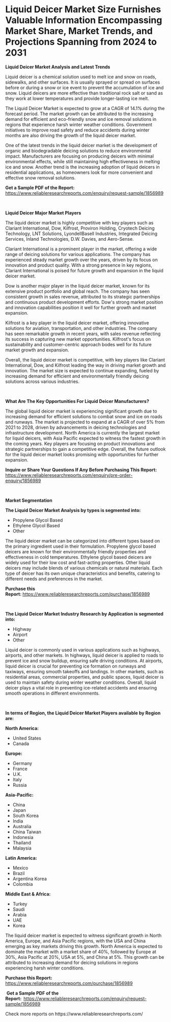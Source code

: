 <p><h1>Liquid Deicer Market Size Furnishes Valuable Information Encompassing Market Share, Market Trends, and Projections Spanning from 2024 to 2031</h1></p><p><strong>Liquid Deicer Market Analysis and Latest Trends</strong></p>
<p><p>Liquid deicer is a chemical solution used to melt ice and snow on roads, sidewalks, and other surfaces. It is usually sprayed or spread on surfaces before or during a snow or ice event to prevent the accumulation of ice and snow. Liquid deicers are more effective than traditional rock salt or sand as they work at lower temperatures and provide longer-lasting ice melt.</p><p>The Liquid Deicer Market is expected to grow at a CAGR of 14.1% during the forecast period. The market growth can be attributed to the increasing demand for efficient and eco-friendly snow and ice removal solutions in regions that experience harsh winter weather conditions. Government initiatives to improve road safety and reduce accidents during winter months are also driving the growth of the liquid deicer market.</p><p>One of the latest trends in the liquid deicer market is the development of organic and biodegradable deicing solutions to reduce environmental impact. Manufacturers are focusing on producing deicers with minimal environmental effects, while still maintaining high effectiveness in melting ice and snow. Another trend is the increasing adoption of liquid deicers in residential applications, as homeowners look for more convenient and effective snow removal solutions.</p></p>
<p><strong>Get a Sample PDF of the Report:&nbsp;</strong> <a href="https://www.reliableresearchreports.com/enquiry/request-sample/1856989">https://www.reliableresearchreports.com/enquiry/request-sample/1856989</a></p>
<p>&nbsp;</p>
<p><strong>Liquid Deicer Major Market Players</strong></p>
<p><p>The liquid deicer market is highly competitive with key players such as Clariant International, Dow, Kilfrost, Proviron Holding, Cryotech Deicing Technology, LNT Solutions, LyondellBasell Industries, Integrated Deicing Services, Inland Technologies, D.W. Davies, and Aero-Sense.</p><p>Clariant International is a prominent player in the market, offering a wide range of deicing solutions for various applications. The company has experienced steady market growth over the years, driven by its focus on innovation and product quality. With a strong presence in key regions, Clariant International is poised for future growth and expansion in the liquid deicer market.</p><p>Dow is another major player in the liquid deicer market, known for its extensive product portfolio and global reach. The company has seen consistent growth in sales revenue, attributed to its strategic partnerships and continuous product development efforts. Dow's strong market position and innovation capabilities position it well for further growth and market expansion.</p><p>Kilfrost is a key player in the liquid deicer market, offering innovative solutions for aviation, transportation, and other industries. The company has seen remarkable growth in recent years, with sales revenue reflecting its success in capturing new market opportunities. Kilfrost's focus on sustainability and customer-centric approach bodes well for its future market growth and expansion.</p><p>Overall, the liquid deicer market is competitive, with key players like Clariant International, Dow, and Kilfrost leading the way in driving market growth and innovation. The market size is expected to continue expanding, fueled by increasing demand for efficient and environmentally friendly deicing solutions across various industries.</p></p>
<p>&nbsp;</p>
<p><strong>What Are The Key Opportunities For Liquid Deicer Manufacturers?</strong></p>
<p><p>The global liquid deicer market is experiencing significant growth due to increasing demand for efficient solutions to combat snow and ice on roads and runways. The market is projected to expand at a CAGR of over 5% from 2021 to 2028, driven by advancements in deicing technologies and infrastructure development. North America is currently the largest market for liquid deicers, with Asia Pacific expected to witness the fastest growth in the coming years. Key players are focusing on product innovations and strategic partnerships to gain a competitive edge. Overall, the future outlook for the liquid deicer market looks promising with opportunities for further expansion.</p></p>
<p><strong>Inquire or Share Your Questions If Any Before Purchasing This Report:</strong> <a href="https://www.reliableresearchreports.com/enquiry/pre-order-enquiry/1856989">https://www.reliableresearchreports.com/enquiry/pre-order-enquiry/1856989</a></p>
<p>&nbsp;</p>
<p><strong>Market Segmentation</strong></p>
<p><strong>The Liquid Deicer Market Analysis by types is segmented into:</strong></p>
<p><ul><li>Propylene Glycol Based</li><li>Ethylene Glycol Based</li><li>Other</li></ul></p>
<p><p>The liquid deicer market can be categorized into different types based on the primary ingredient used in their formulation. Propylene glycol based deicers are known for their environmentally friendly properties and effectiveness in cold temperatures. Ethylene glycol based deicers are widely used for their low cost and fast-acting properties. Other liquid deicers may include blends of various chemicals or natural materials. Each type of deicer has its own unique characteristics and benefits, catering to different needs and preferences in the market.</p></p>
<p><strong>Purchase this Report:&nbsp;</strong><a href="https://www.reliableresearchreports.com/purchase/1856989">https://www.reliableresearchreports.com/purchase/1856989</a></p>
<p>&nbsp;</p>
<p><strong>The Liquid Deicer Market Industry Research by Application is segmented into:</strong></p>
<p><ul><li>Highway</li><li>Airport</li><li>Other</li></ul></p>
<p><p>Liquid deicer is commonly used in various applications such as highways, airports, and other markets. In highways, liquid deicer is applied to roads to prevent ice and snow buildup, ensuring safe driving conditions. At airports, liquid deicer is crucial for preventing ice formation on runways and taxiways, ensuring smooth takeoffs and landings. In other markets, such as residential areas, commercial properties, and public spaces, liquid deicer is used to maintain safety during winter weather conditions. Overall, liquid deicer plays a vital role in preventing ice-related accidents and ensuring smooth operations in different environments.</p></p>
<p>&nbsp;</p>
<p><strong>In terms of Region, the Liquid Deicer Market Players available by Region are:</strong></p>
<p>
    <p> <strong> North America: </strong>
        <ul>
            <li>United States</li>
            <li>Canada</li>
        </ul>
        </p> 
    <p> <strong> Europe: </strong>
        <ul>
            <li>Germany</li>
            <li>France</li>
            <li>U.K.</li>
            <li>Italy</li>
            <li>Russia</li>
        </ul>
        </p> 
    <p> <strong> Asia-Pacific: </strong>
        <ul>
            <li>China</li>
            <li>Japan</li>
            <li>South Korea</li>
            <li>India</li>
            <li>Australia</li>
            <li>China Taiwan</li>
            <li>Indonesia</li>
            <li>Thailand</li>
            <li>Malaysia</li>
        </ul>
        </p> 
    <p> <strong> Latin America: </strong>
        <ul>
            <li>Mexico</li>
            <li>Brazil</li>
            <li>Argentina Korea</li>
            <li>Colombia</li>
        </ul>
        </p> 
    <p> <strong> Middle East & Africa: </strong>
        <ul>
            <li>Turkey</li>
            <li>Saudi</li>
            <li>Arabia</li>
            <li>UAE</li>
            <li>Korea</li>
        </ul>
    </p>
    </p>
<p><p>The liquid deicer market is expected to witness significant growth in North America, Europe, and Asia Pacific regions, with the USA and China emerging as key markets driving this growth. North America is expected to dominate the market with a market share of 40%, followed by Europe at 30%, Asia Pacific at 20%, USA at 5%, and China at 5%. This growth can be attributed to increasing demand for deicing solutions in regions experiencing harsh winter conditions.</p></p>
<p><strong>Purchase this Report: </strong><a href="https://www.reliableresearchreports.com/purchase/1856989">https://www.reliableresearchreports.com/purchase/1856989</a></p>
<p>&nbsp;<strong>Get a Sample PDF of the Report:&nbsp;&nbsp;</strong><a href="https://www.reliableresearchreports.com/enquiry/request-sample/1856989">https://www.reliableresearchreports.com/enquiry/request-sample/1856989</a></p>
<p><strong></strong></p>
<p>Check more reports on https://www.reliableresearchreports.com/</p>